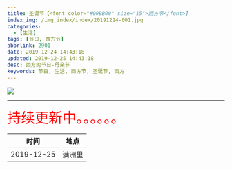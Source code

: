 ```yaml
---
title: 圣诞节【<font color="#00BB00" size="15">西方节</font>】
index_img: /img_index/index/20191224-001.jpg
categories:
  - [生活]
tags: [节日, 西方节]
abbrlink: 2901
date: 2019-12-24 14:43:18
updated: 2019-12-25 14:43:18
desc: 西方的节日-母亲节
keywords: 节日, 生活, 西方节, 圣诞节, 西方
---
```



![](/img_index/index/20191224-001.jpg)


<!--more-->
<hr />

<font size=6.5 color='red'>持续更新中。。。。。。</font>


|    时间    |  地点  |
|:----------:|:------:|
| 2019-12-25 | 满洲里 |
